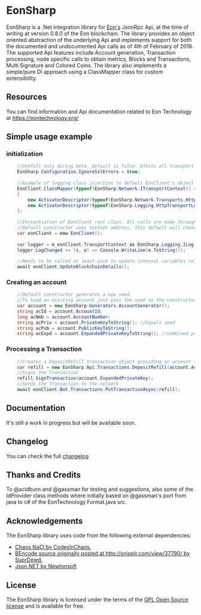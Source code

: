 ﻿# EonSharp

EonSharp is a .Net integration library for [Eon's](https://github.com/EonTechnology) JsonRpc Api, at the time of writing at version 0.8.0 of the Eon blockchain.
The library provides an object oriented abstraction of the underlying Api and implements support for both the documented and undocumented Api calls as of 4th of February of 2018.
The supported Api features include Account generation, Transaction processing, node specific calls to obtain metrics, Blocks and Transactions, Multi Signature and Colored Coins.
The library also implements a simple/pure DI approach using a ClassMapper class for custom extensibility.

## Resources

You can find information and Api documentation related to Eon Technology at https://eontechnology.org/


## Simple usage example

### initialization

```csharp
    //Usefull only during beta. Default is false. Afects all transport contexts for now.
    EonSharp.Configuration.IgnoreSslErrors = true;
    
    //Example of logging class injection to default EonClient's object graph construction
    EonClient.ClassMapper[typeof(EonSharp.Network.ITransportContext)] = new ActivatorDescriptor[]
    {
        new ActivatorDescriptor(typeof(EonSharp.Network.Transports.HttpTransportClient)),
        new ActivatorDescriptor(typeof(EonSharp.Logging.HttpTransportLogger), new object[]{ "[HTTP TRANSPORT] " })
    };
    
    //Instantiation of EonClient root class. All calls are made through this class.
    //Default constructor uses testnet address, this default will change at mainnet launch.
    var eonClient = new EonClient();
    
    var logger = m_eonClient.TransportContext as EonSharp.Logging.ILog;
    logger.LogChanged += (s, e) => Console.WriteLine(e.ToString());
    
    //Needs to be called at least once to update internal variables related to blockchain state.
    await eonClient.UpdateBlockchainDetails();
```

### Creating an account

```csharp
    //Default constructor generates a new seed.
    //To load an existing account just pass the seed to the constructor and all account related info will be derived from that seed.
    var account = new EonSharp.Generators.AccountGenerator();
    string acId = account.AccountId;
    long acNmb = account.AccountNumber;
    string acPriv = account.PrivateKeyToString(); //Equals seed
    string acPub = account.PublicKeyToString();
    string acExpd = account.ExpandedPrivateKeyToString(); //combined priv+pub keys
```

### Processing a Transaction

```csharp
    //Creates a DepositRefill transaction object providing an account id and amount in microeons
    var refill = new EonSharp.Api.Transactions.DepositRefill(account.AccountId, 10);
    //Signs the Transaction
    refill.SignTransaction(account.ExpandedPrivateKey);
    //Sends the Transaction to the network  
    await eonClient.Bot.Transactions.PutTransactionAsync(refill);
```


## Documentation

It's still a work in progress but will be available soon.


## Changelog

You can check the full [changelog](CHANGELOG.md)



## Thanks and Credits

To @acidburn and @gassman for testing and suggestions, also some of the IdProvider class methods where initially based on @gassman's port from java to c# of the EonTechnology Format.java src.



## Acknowledgements

The EonSharp library uses code from the following external dependencies:

- [Chaos.NaCl by CodesInChaos.](https://github.com/CodesInChaos/Chaos.NaCl)
- [BEncode source originally posted at http://snipplr.com/view/37790/ by SuprDewd.](http://snipplr.com/view/37790/)
- [Json.NET by Newtonsoft](https://www.newtonsoft.com/json)



## License

The EonSharp library is licensed under the terms of the [GPL Open Source license](LICENSE) and is available for free.

